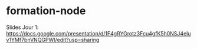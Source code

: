 # formation-node


Slides Jour 1: https://docs.google.com/presentation/d/1F4gRYGrotz3Fcu4gfK5h0NSJ4eluv1YMf7bnVNQGPWI/edit?usp=sharing

